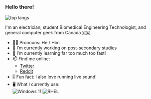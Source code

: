 ### Hello there!

<img src="https://github-readme-stats.vercel.app/api/top-langs?username=asclepiadae&theme=tokyonight&hide_border=true&layout=compact&hide=html,ini&langs_count=6&bg_color=0d1117" alt="top langs" />

I'm an electrician, student Biomedical Engineering Technologist, and general computer geek from Canada 🇨🇦
- 🧔🏻 Pronouns: He / Him
- 💼 I’m currently working on post-secondary studies
- 🌱 I’m currently learning far too much too fast!
- 📫 Find me online: 
  - [Twitter](https://www.twitter.com/codplay)
  - [Reddit](https://www.reddit.com/user/codplay)
- 🎚️ Fun fact: I also love running live sound!
- 🖥️ What I currently use: <br>
![Windows 11](https://img.shields.io/badge/Personal-Windows%2011-0078D6?style=for-the-badge&logo=windows&logoColor=white)
![RHEL](https://img.shields.io/badge/Server-RHEL-EE0000?style=for-the-badge&logo=redhat&logoColor=white)
